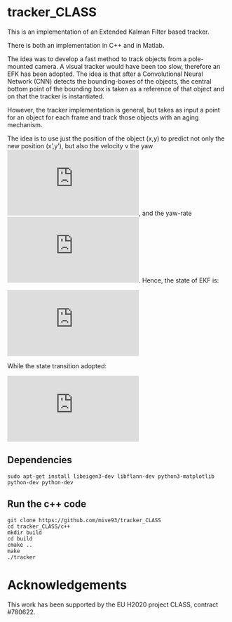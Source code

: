 # tracker_CLASS

  

This is an implementation of an Extended Kalman Filter based tracker.

There is both an implementation in C++ and in Matlab.

The idea was to develop a fast method to track objects from a pole-mounted camera. A visual tracker would have been too slow, therefore an EFK has been adopted. The idea is that after a Convolutional Neural Network (CNN) detects the bounding-boxes of the objects, the central bottom point of the bounding box is taken as a reference of that object and on that the tracker is instantiated.

However, the tracker implementation is general, but takes as input a point for an object for each frame and track those objects with an aging mechanism.

The idea is to use just the position of the object (x,y) to predict not only the new position (x’,y’), but also the velocity v the yaw ![equation](https://latex.codecogs.com/gif.latex?%5Cpsi), and the yaw-rate ![equation](https://latex.codecogs.com/gif.latex?%5Cdot%5Cpsi). Hence, the state of EKF is: 


![equation](https://latex.codecogs.com/gif.latex?%5Cbegin%7Bbmatrix%7D%20x%20%5C%5C%20y%20%5C%5C%20%5Cpsi%20%5C%5C%20v%20%5C%5C%20%5Cdot%5Cpsi%20%5C%5C%20%5Cend%7Bbmatrix%7D)

While the state transition adopted: 

![equation](https://latex.codecogs.com/gif.latex?%5Cbegin%7Bbmatrix%7D%20x%20&plus;%20%5Cfrac%7Bv%5Ccdot%28-sin%28%5Cpsi%29%20&plus;%20sin%28T%5Ccdot%20%5Cdot%5Cpsi%20&plus;%20%5Cpsi%29%29%7D%7B%5Cdot%5Cpsi%7D%20%5C%5C%20y&plus;%20%5Cfrac%7Bv%5Ccdot%28cos%28%5Cpsi%29%20-%20cos%28T%5Ccdot%20%5Cdot%5Cpsi%20&plus;%20%5Cpsi%29%29%7D%7B%5Cdot%5Cpsi%7D%20%5C%5C%20T%5Ccdot%20%5Cdot%5Cpsi%20&plus;%20%5Cpsi%20%5C%5C%20v%20%5C%5C%20%5Cdot%5Cpsi%20%5C%5C%20%5Cend%7Bbmatrix%7D)

## Dependencies 

```
sudo apt-get install libeigen3-dev libflann-dev python3-matplotlib python-dev python-dev

```

## Run the c++ code
```
git clone https://github.com/mive93/tracker_CLASS
cd tracker_CLASS/c++
mkdir build
cd build
cmake ..
make
./tracker
```
  

<!-- Acknowledgements -->

# Acknowledgements
 

This work has been supported by the EU H2020 project CLASS, contract #780622.
